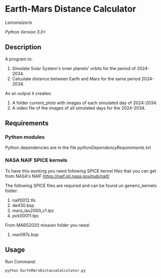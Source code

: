 # Earth-Mars Distance Calculator
*Lemonaizeris*

*Python Version 3.0+*

## Description
A program to:
1) Simulate Solar System's inner planets' orbits for the period of 2024-2034.
2) Calculate distance between Earth and Mars for the same period 2024-2034.

As an output it creates:
1) A folder *current_plots* with images of each simulated day of 2024-2034.
2) A video file of the images of all simulated days for the 2024-2034.


## Requirements

### Python modules

Python dependencies are in the file *pythonDependencyRequirements.txt*

### NASA NAIF SPICE kernels

To have this working you need following SPICE kernel files that you can get from NASA's NAIF
https://naif.jpl.nasa.gov/pub/naif/

The following SPICE files are required and can be found un generic_kernels folder:

1) naif0012.tls
2) de430.bsp
3) mars_iau2000_v1.tpc 
4) pck00011.tpc

From MARS2020 mission folder you need:
1) mar097s.bsp

## Usage

Run Command:

	python EarthMarsDistanceCalculator.py